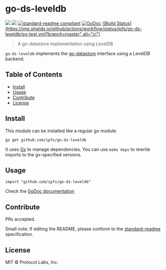 # go-ds-leveldb

[![](https://img.shields.io/badge/made%20by-Protocol%20Labs-blue.svg?style=flat-square)](http://ipn.io)
[![](https://img.shields.io/badge/project-IPFS-blue.svg?style=flat-square)](http://ipfs.io/)
[![standard-readme compliant](https://img.shields.io/badge/standard--readme-OK-green.svg?style=flat-square)](https://github.com/RichardLitt/standard-readme)
[![GoDoc](https://pkg.go.dev/badge/github.com/ipfs/go-ds-leveldb)](https://pkg.go.dev/github.com/ipfs/go-ds-leveldb)
[![Build Status](https://img.shields.io/github/actions/workflow/status/ipfs/go-ds-leveldb/go-test.yml?branch=master" alt="ci")](https://github.com/ipfs/go-ds-leveldb/actions)

> A go-datastore implementation using LevelDB

`go-ds-leveldb` implements the [go-datastore](https://github.com/ipfs/go-datastore) interface using a LevelDB backend.

## Table of Contents

- [Install](#install)
- [Usage](#usage)
- [Contribute](#contribute)
- [License](#license)

## Install

This module can be installed like a regular go module:

```
go get github.com/ipfs/go-ds-leveldb
```

It uses [Gx](https://github.com/whyrusleeping/gx) to manage dependencies. You can use `make deps` to rewrite imports to the gx-specified versions.

## Usage

```
import "github.com/ipfs/go-ds-leveldb"
```

Check the [GoDoc documentation](https://pkg.go.dev/github.com/ipfs/go-ds-leveldb)


## Contribute

PRs accepted.

Small note: If editing the README, please conform to the [standard-readme](https://github.com/RichardLitt/standard-readme) specification.

## License

MIT © Protocol Labs, Inc.
